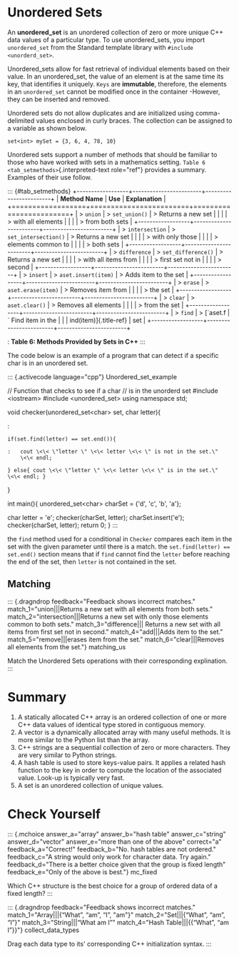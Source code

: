 # Unordered Sets

An **unordered_set** is an unordered collection of zero or more unique
C++ data values of a particular type. To use unordered_sets, you import
`unordered_set` from the Standard template library with
`#include <unorderd_set>`.

Unordered_sets allow for fast retrieval of individual elements based on
their value. In an unordered_set, the value of an element is at the same
time its key, that identifies it uniquely. `Keys` are **immutable**,
therefore, the elements in an `unordered_set` cannot be modified once in
the container -However, they can be inserted and removed.

Unordered sets do not allow duplicates and are initialized using
comma-delimited values enclosed in curly braces. The collection can be
assigned to a variable as shown below.

    set<int> mySet = {3, 6, 4, 78, 10}

Unordered sets support a number of methods that should be familiar to
those who have worked with sets in a mathematics setting.
`Table 6 <tab_setmethods>`{.interpreted-text role="ref"} provides a
summary. Examples of their use follow.

::: {#tab_setmethods}
+------------------+------------------------+------------------------+
| **Method Name**  | **Use**                | **Explanation**        |
+==================+========================+========================+
| > `union`        | > `set_union()`        | > Returns a new set    |
|                  |                        | > with all elements    |
|                  |                        | > from both sets       |
+------------------+------------------------+------------------------+
| > `intersection` | > `set_intersection()` | > Returns a new set    |
|                  |                        | > with only those      |
|                  |                        | > elements common to   |
|                  |                        | > both sets            |
+------------------+------------------------+------------------------+
| > `difference`   | > `set_difference()`   | > Returns a new set    |
|                  |                        | > with all items from  |
|                  |                        | > first set not in     |
|                  |                        | > second               |
+------------------+------------------------+------------------------+
| > `insert`       | > `aset.insert(item)`  | > Adds item to the set |
+------------------+------------------------+------------------------+
| > `erase`        | > `aset.erase(item)`   | > Removes item from    |
|                  |                        | > the set              |
+------------------+------------------------+------------------------+
| > `clear`        | > `aset.clear()`       | > Removes all elements |
|                  |                        | > from the set         |
+------------------+------------------------+------------------------+
| > `find`         | > [\`aset.f            | \` Find item in the    |
|                  | ind(item)]{.title-ref} | set                    |
+------------------+------------------------+------------------------+

: **Table 6: Methods Provided by Sets in C++**
:::

The code below is an example of a program that can detect if a specific
char is in an unordered set.

::: {.activecode language="cpp"}
Unordered_set_example

// Function that checks to see if a char // is in the unorderd set
\#include \<iostream\> \#include \<unordered_set\> using namespace std;

void checker(unordered_set\<char\> set, char letter){

:   

    if(set.find(letter) == set.end()){

    :   cout \<\< \"letter \" \<\< letter \<\< \" is not in the set.\"
        \<\< endl;

    } else{ cout \<\< \"letter \" \<\< letter \<\< \" is in the set.\"
    \<\< endl; }

}

int main(){ unordered_set\<char\> charSet = {\'d\', \'c\', \'b\',
\'a\'};

char letter = \'e\'; checker(charSet, letter); charSet.insert(\'e\');
checker(charSet, letter); return 0; }
:::

the `find` method used for a conditional in `Checker` compares each item
in the set with the given parameter until there is a match. the
`set.find(letter) == set.end()` section means that if `find` cannot find
the `letter` before reaching the end of the set, then `letter` is not
contained in the set.

## Matching

::: {.dragndrop feedback="Feedback shows incorrect matches." match_1="union|||Returns a new set with all elements from both sets." match_2="intersection|||Returns a new set with only those elements common to both sets." match_3="difference||| Returns a new set with all items from first set not in second." match_4="add|||Adds item to the set." match_5="remove|||erases item from the set." match_6="clear|||Removes all elements from the set."}
matching_us

Match the Unordered Sets operations with their corresponding
explination.
:::

# Summary

1.  A statically allocated C++ array is an ordered collection of one or
    more C++ data values of identical type stored in contiguous memory.
2.  A vector is a dynamically allocated array with many useful methods.
    It is more similar to the Python list than the array.
3.  C++ strings are a sequential collection of zero or more characters.
    They are very similar to Python strings.
4.  A hash table is used to store keys-value pairs. It applies a related
    hash function to the key in order to compute the location of the
    associated value. Look-up is typically very fast.
5.  A set is an unordered collection of unique values.

# Check Yourself

::: {.mchoice answer_a="array" answer_b="hash table" answer_c="string" answer_d="vector" answer_e="more than one of the above" correct="a" feedback_a="Correct!" feedback_b="No. hash tables are not ordered." feedback_c="A string would only work for character data. Try again." feedback_d="There is a better choice given that the group is fixed length" feedback_e="Only of the above is best."}
mc_fixed

Which C++ structure is the best choice for a group of ordered data of a
fixed length?
:::

::: {.dragndrop feedback="Feedback shows incorrect matches." match_1="Array|||{“What”, “am”, “I”, \"am\"}" match_2="Set|||{“What”, “am”, “I”}" match_3="String|||“What am I”" match_4="Hash Table|||{​{“What”, “am I”}​}"}
collect_data_types

Drag each data type to its\' corresponding C++ initialization syntax.
:::
